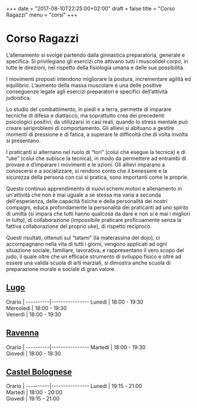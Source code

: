 +++
date = "2017-08-10T22:25:00+02:00"
draft = false
title = "Corso Ragazzi"
menu = "corsi"
+++

# Corso Ragazzi

L’allenamento si svolge partendo dalla ginnastica preparatoria, generale e specifica. Si privilegiano gli esercizi che attivano tutti i muscolidel corpo, in tutte le direzioni, nel rispetto della fisiologia umana e delle sue possibilità.

I movimenti proposti intendono migliorare la postura, incrementare agilità ed equilibrio. L’aumento della massa muscolare è una delle positive conseguenze legate agli esercizi preparatori e specifici dell’attività judoistica.

Lo studio del combattimento, in piedi e a terra, permette di imparare tecniche di  difesa e diattacco, ma soprattutto crea dei precedenti psicologici positivi, da utilizzarsi in casi reali, quando lo stress mentale può creare seriproblemi di comportamento. Gli allievi si abituano a gestire momenti di pressione e di fatica, a superare le difficoltà che di volta involta si presentano. 

I praticanti si alternano nel ruolo di “tori” (colui che esegue la tecnica) e di “uke” (colui che subisce la tecnica), in modo da permettere ad entrambi di provare e d’imparare i movimenti e le azioni. Gli allievi imparano a conoscersi e a socializzare, si rendono conto che il benessere e la sicurezza della persona con cui si pratica, sono importanti come le proprie.

Questo continuo apprendimento di nuovi schemi motori e allenamento in un'attività che non è mai uguale a se stessa ma varia a seconda dell'esperienza, delle capacità fisiche e della personalità dei nostri compagni, educa profondamente la personalità dei praticanti ad uno spirito di umiltà (si impara che tutti hanno qualcosa da dare e non si è mai i migliori in tutto), di collaborazione (impossibile praticare proficuamente senza la fattiva collaborazione del proprio uke), di rispetto reciproco.

Questi risultati, ottenuti sul “tatami” (la materassina del dojo), ci accompagnano nella vita di tutti i giorni, vengono applicati ad ogni situazione sociale, familiare, lavorativa, e rappresentano il vero scopo del judo, il quale oltre che un efficace strumento di sviluppo fisico e oltre ad essere una valida scuola di arti marziali, si dimostra anche scuola di preparazione morale e sociale di gran valore.


## [Lugo](/palestre#lugo)
 Orario   | 
----------|----------------
Lunedì    | 18:00 - 19:30  
Mercoledì | 18:00 - 19:30  
Venerdì   | 18:00 - 19:30  


## [Ravenna](/palestre#ravenna)
 Orario   | 
----------|----------------
Martedì   | 18:00 - 19:30  
Giovedì   | 18:00 - 19:30  


## [Castel Bolognese](/palestre#castel-bolognese)
 Orario   | 
----------|----------------
Lunedì    | 19:15 - 21:00  
Martedì   | 18:00 - 20:00  
Giovedì   | 19:15 - 21:00  
